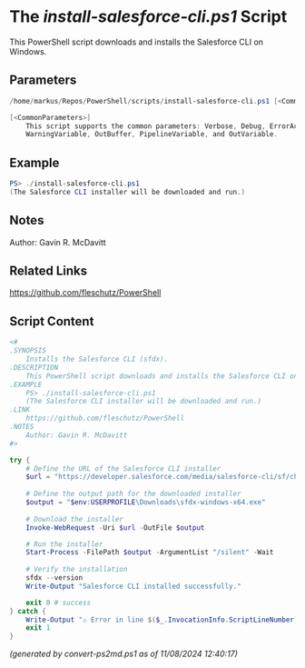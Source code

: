 The *install-salesforce-cli.ps1* Script
===========================

This PowerShell script downloads and installs the Salesforce CLI on Windows.

Parameters
----------
```powershell
/home/markus/Repos/PowerShell/scripts/install-salesforce-cli.ps1 [<CommonParameters>]

[<CommonParameters>]
    This script supports the common parameters: Verbose, Debug, ErrorAction, ErrorVariable, WarningAction, 
    WarningVariable, OutBuffer, PipelineVariable, and OutVariable.
```

Example
-------
```powershell
PS> ./install-salesforce-cli.ps1
(The Salesforce CLI installer will be downloaded and run.)

```

Notes
-----
Author: Gavin R. McDavitt

Related Links
-------------
https://github.com/fleschutz/PowerShell

Script Content
--------------
```powershell
<#
.SYNOPSIS
    Installs the Salesforce CLI (sfdx).
.DESCRIPTION
    This PowerShell script downloads and installs the Salesforce CLI on Windows.
.EXAMPLE
    PS> ./install-salesforce-cli.ps1
    (The Salesforce CLI installer will be downloaded and run.)
.LINK
    https://github.com/fleschutz/PowerShell
.NOTES
    Author: Gavin R. McDavitt
#>

try {
    # Define the URL of the Salesforce CLI installer
    $url = "https://developer.salesforce.com/media/salesforce-cli/sf/channels/stable/sf-x64.exe"
    
    # Define the output path for the downloaded installer
    $output = "$env:USERPROFILE\Downloads\sfdx-windows-x64.exe"
    
    # Download the installer
    Invoke-WebRequest -Uri $url -OutFile $output

    # Run the installer
    Start-Process -FilePath $output -ArgumentList "/silent" -Wait
    
    # Verify the installation
    sfdx --version
    Write-Output "Salesforce CLI installed successfully."

    exit 0 # success
} catch {
    Write-Output "⚠️ Error in line $($_.InvocationInfo.ScriptLineNumber): $($Error[0])"
    exit 1
}
```

*(generated by convert-ps2md.ps1 as of 11/08/2024 12:40:17)*
